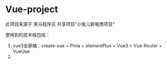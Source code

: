 # Vue-project
此项目来源于 黑马程序员 共享项目”小兔儿鲜电商项目“

使用到的技术栈包括：
1. vue3全家桶：create-vue + Pinia + elementPlus + Vue3 + Vue-Router + VueUse
2. 
